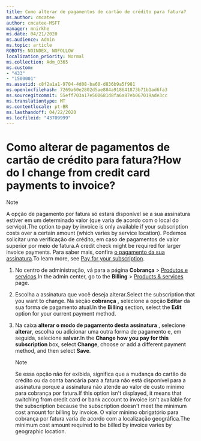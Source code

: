 ```yaml
---
title: Como alterar de pagamentos de cartão de crédito para fatura?
ms.author: cmcatee
author: cmcatee-MSFT
manager: mnirkhe
ms.date: 04/21/2020
ms.audience: Admin
ms.topic: article
ROBOTS: NOINDEX, NOFOLLOW
localization_priority: Normal
ms.collection: Adm_O365
ms.custom:
- "433"
- "1500001"
ms.assetid: c8f2a1a1-9704-4d08-ba60-d836b9a5f981
ms.openlocfilehash: 7269a60e2802d5ae884a918641873b71b1ad6fa3
ms.sourcegitcommit: 55eff703a17e500681d8fa6a87eb067019ade3cc
ms.translationtype: MT
ms.contentlocale: pt-BR
ms.lasthandoff: 04/22/2020
ms.locfileid: "43709999"
---
```

# <a name="how-do-i-change-from-credit-card-payments-to-invoice"></a><span data-ttu-id="65171-102">Como alterar de pagamentos de cartão de crédito para fatura?</span><span class="sxs-lookup"><span data-stu-id="65171-102">How do I change from credit card payments to invoice?</span></span>

> [!NOTE]
> <span data-ttu-id="65171-103">A opção de pagamento por fatura só estará disponível se a sua assinatura estiver em um determinado valor (que varia de acordo com o local do serviço).</span><span class="sxs-lookup"><span data-stu-id="65171-103">The option to pay by invoice is only available if your subscription costs over a certain amount (which varies by service location).</span></span> <span data-ttu-id="65171-104">Podemos solicitar uma verificação de crédito, em caso de pagamentos de valor superior por meio de fatura.</span><span class="sxs-lookup"><span data-stu-id="65171-104">A credit check might be required for larger invoice payments.</span></span> <span data-ttu-id="65171-105">Para saber mais, confira [o pagamento da sua assinatura](https://docs.microsoft.com/office365/admin/subscriptions-and-billing/pay-for-your-subscription).</span><span class="sxs-lookup"><span data-stu-id="65171-105">To learn more, see [Pay for your subscription](https://docs.microsoft.com/office365/admin/subscriptions-and-billing/pay-for-your-subscription).</span></span>
  
1. <span data-ttu-id="65171-106">No centro de administração, vá para a página **Cobrança** \> [Produtos e serviços](https://go.microsoft.com/fwlink/p/?linkid=842054).</span><span class="sxs-lookup"><span data-stu-id="65171-106">In the admin center, go to the **Billing** \> [Products & services](https://go.microsoft.com/fwlink/p/?linkid=842054) page.</span></span>

2. <span data-ttu-id="65171-107">Escolha a assinatura que você deseja alterar.</span><span class="sxs-lookup"><span data-stu-id="65171-107">Select the subscription that you want to change.</span></span> <span data-ttu-id="65171-108">Na seção **cobrança** , selecione a opção **Editar** da sua forma de pagamento atual.</span><span class="sxs-lookup"><span data-stu-id="65171-108">In the **Billing** section, select the **Edit** option for your current payment method.</span></span>

3. <span data-ttu-id="65171-109">Na caixa **alterar o modo de pagamento desta assinatura** , selecione **alterar**, escolha ou adicionar uma outra forma de pagamento e, em seguida, selecione **salvar**.</span><span class="sxs-lookup"><span data-stu-id="65171-109">In the **Change how you pay for this subscription** box, select **Change**, choose or add a different payment method, and then select **Save**.</span></span>

   > [!NOTE]
   > <span data-ttu-id="65171-110">Se essa opção não for exibida, significa que a mudança do cartão de crédito ou da conta bancária para a fatura não está disponível para a assinatura porque a assinatura não atende ao valor de custo mínimo para cobrança por fatura.</span><span class="sxs-lookup"><span data-stu-id="65171-110">If this option isn't displayed, it means that switching from credit card or bank account to invoice isn't available for the subscription because the subscription doesn't meet the minimum cost amount for billing by invoice.</span></span> <span data-ttu-id="65171-111">O valor mínimo obrigatório para cobrança por fatura varia de acordo com a localização geográfica.</span><span class="sxs-lookup"><span data-stu-id="65171-111">The minimum cost amount required to be billed by invoice varies by geographic location.</span></span>
  
